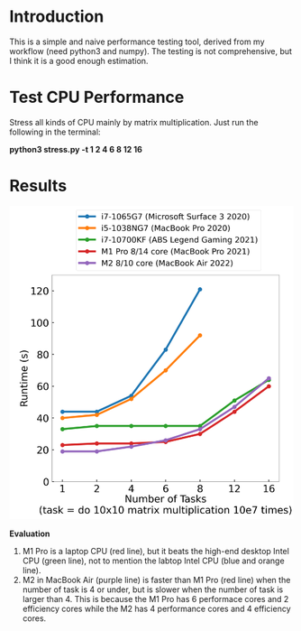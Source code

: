 # Introduction
This is a simple and naive performance testing tool, derived from my workflow (need python3 and numpy). The testing is not comprehensive, but I think it is a good enough estimation.

# Test CPU Performance
Stress all kinds of CPU mainly by matrix multiplication. Just run the following in the terminal:

**python3 stress.py -t 1 2 4 6 8 12 16**

# Results

![cpu_perf](cpu_perf.png)

**Evaluation**
1. M1 Pro is a laptop CPU (red line), but it beats the high-end desktop Intel CPU (green line), not to mention the labtop Intel CPU (blue and orange line). 
2. M2 in MacBook Air (purple line) is faster than M1 Pro (red line) when the number of task is 4 or under, but is slower when the number of task is larger than 4. This is because the M1 Pro has 6 performace cores and 2 efficiency cores while the M2 has 4 performance cores and 4 efficiency cores.